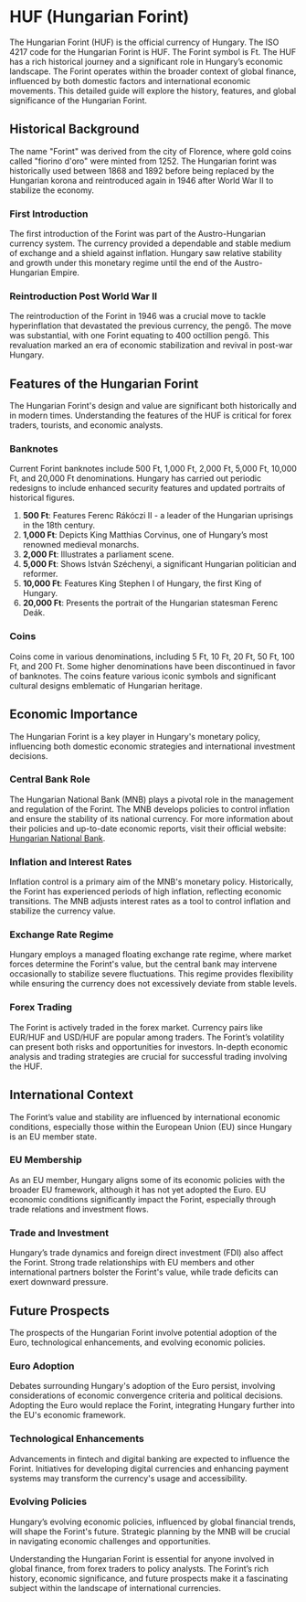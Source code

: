 # HUF (Hungarian Forint)

The Hungarian Forint (HUF) is the official currency of Hungary. The ISO 4217 code for the Hungarian Forint is HUF. The Forint symbol is Ft. The HUF has a rich historical journey and a significant role in Hungary’s economic landscape. The Forint operates within the broader context of global finance, influenced by both domestic factors and international economic movements. This detailed guide will explore the history, features, and global significance of the Hungarian Forint.

## Historical Background

The name "Forint" was derived from the city of Florence, where gold coins called "fiorino d'oro" were minted from 1252. The Hungarian forint was historically used between 1868 and 1892 before being replaced by the Hungarian korona and reintroduced again in 1946 after World War II to stabilize the economy.

### First Introduction

The first introduction of the Forint was part of the Austro-Hungarian currency system. The currency provided a dependable and stable medium of exchange and a shield against inflation. Hungary saw relative stability and growth under this monetary regime until the end of the Austro-Hungarian Empire.

### Reintroduction Post World War II

The reintroduction of the Forint in 1946 was a crucial move to tackle hyperinflation that devastated the previous currency, the pengő. The move was substantial, with one Forint equating to 400 octillion pengő. This revaluation marked an era of economic stabilization and revival in post-war Hungary.

## Features of the Hungarian Forint

The Hungarian Forint's design and value are significant both historically and in modern times. Understanding the features of the HUF is critical for forex traders, tourists, and economic analysts.

### Banknotes

Current Forint banknotes include 500 Ft, 1,000 Ft, 2,000 Ft, 5,000 Ft, 10,000 Ft, and 20,000 Ft denominations. Hungary has carried out periodic redesigns to include enhanced security features and updated portraits of historical figures. 

1. **500 Ft**: Features Ferenc Rákóczi II - a leader of the Hungarian uprisings in the 18th century.
2. **1,000 Ft**: Depicts King Matthias Corvinus, one of Hungary’s most renowned medieval monarchs.
3. **2,000 Ft**: Illustrates a parliament scene.
4. **5,000 Ft**: Shows István Széchenyi, a significant Hungarian politician and reformer.
5. **10,000 Ft**: Features King Stephen I of Hungary, the first King of Hungary.
6. **20,000 Ft**: Presents the portrait of the Hungarian statesman Ferenc Deák.

### Coins

Coins come in various denominations, including 5 Ft, 10 Ft, 20 Ft, 50 Ft, 100 Ft, and 200 Ft. Some higher denominations have been discontinued in favor of banknotes. The coins feature various iconic symbols and significant cultural designs emblematic of Hungarian heritage.

## Economic Importance

The Hungarian Forint is a key player in Hungary's monetary policy, influencing both domestic economic strategies and international investment decisions.

### Central Bank Role

The Hungarian National Bank (MNB) plays a pivotal role in the management and regulation of the Forint. The MNB develops policies to control inflation and ensure the stability of its national currency. For more information about their policies and up-to-date economic reports, visit their official website: [Hungarian National Bank](https://www.mnb.hu/en).

### Inflation and Interest Rates

Inflation control is a primary aim of the MNB's monetary policy. Historically, the Forint has experienced periods of high inflation, reflecting economic transitions. The MNB adjusts interest rates as a tool to control inflation and stabilize the currency value.

### Exchange Rate Regime

Hungary employs a managed floating exchange rate regime, where market forces determine the Forint's value, but the central bank may intervene occasionally to stabilize severe fluctuations. This regime provides flexibility while ensuring the currency does not excessively deviate from stable levels.

### Forex Trading

The Forint is actively traded in the forex market. Currency pairs like EUR/HUF and USD/HUF are popular among traders. The Forint’s volatility can present both risks and opportunities for investors. In-depth economic analysis and trading strategies are crucial for successful trading involving the HUF.

## International Context

The Forint’s value and stability are influenced by international economic conditions, especially those within the European Union (EU) since Hungary is an EU member state.

### EU Membership

As an EU member, Hungary aligns some of its economic policies with the broader EU framework, although it has not yet adopted the Euro. EU economic conditions significantly impact the Forint, especially through trade relations and investment flows.

### Trade and Investment

Hungary’s trade dynamics and foreign direct investment (FDI) also affect the Forint. Strong trade relationships with EU members and other international partners bolster the Forint's value, while trade deficits can exert downward pressure.

## Future Prospects

The prospects of the Hungarian Forint involve potential adoption of the Euro, technological enhancements, and evolving economic policies.

### Euro Adoption

Debates surrounding Hungary's adoption of the Euro persist, involving considerations of economic convergence criteria and political decisions. Adopting the Euro would replace the Forint, integrating Hungary further into the EU's economic framework.

### Technological Enhancements

Advancements in fintech and digital banking are expected to influence the Forint. Initiatives for developing digital currencies and enhancing payment systems may transform the currency's usage and accessibility.

### Evolving Policies

Hungary’s evolving economic policies, influenced by global financial trends, will shape the Forint's future. Strategic planning by the MNB will be crucial in navigating economic challenges and opportunities.

Understanding the Hungarian Forint is essential for anyone involved in global finance, from forex traders to policy analysts. The Forint’s rich history, economic significance, and future prospects make it a fascinating subject within the landscape of international currencies.